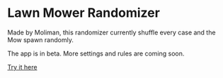 # Lawn Mower Randomizer

Made by Moliman, this randomizer currently shuffle every case and the Mow spawn randomly.

The app is in beta. More settings and rules are coming soon.

[Try it here](www.google.com)
